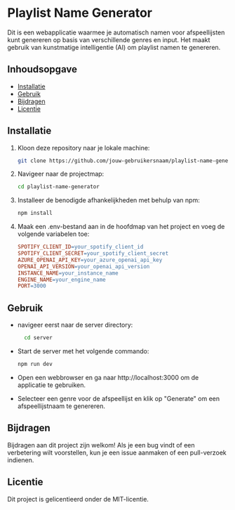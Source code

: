 # Playlist Name Generator

Dit is een webapplicatie waarmee je automatisch namen voor afspeellijsten kunt genereren op basis van verschillende genres en input. Het maakt gebruik van kunstmatige intelligentie (AI) om playlist namen te genereren.

## Inhoudsopgave

- [Installatie](#installatie)
- [Gebruik](#gebruik)
- [Bijdragen](#bijdragen)
- [Licentie](#licentie)

## Installatie

1. Kloon deze repository naar je lokale machine:

    ```bash
    git clone https://github.com/jouw-gebruikersnaam/playlist-name-generator.git
    ```

2. Navigeer naar de projectmap:

    ```bash
    cd playlist-name-generator
    ```

3. Installeer de benodigde afhankelijkheden met behulp van npm:

    ```bash
    npm install
    ```

4. Maak een .env-bestand aan in de hoofdmap van het project en voeg de volgende variabelen toe:

    ```makefile
    SPOTIFY_CLIENT_ID=your_spotify_client_id
    SPOTIFY_CLIENT_SECRET=your_spotify_client_secret
    AZURE_OPENAI_API_KEY=your_azure_openai_api_key
    OPENAI_API_VERSION=your_openai_api_version
    INSTANCE_NAME=your_instance_name
    ENGINE_NAME=your_engine_name
    PORT=3000
    ```

## Gebruik
- navigeer eerst naar de server directory:

  ```bash
    cd server
    ```

- Start de server met het volgende commando:

    ```bash
    npm run dev
    ```

- Open een webbrowser en ga naar http://localhost:3000 om de applicatie te gebruiken.
- Selecteer een genre voor de afspeellijst en klik op "Generate" om een afspeellijstnaam te genereren.

## Bijdragen

Bijdragen aan dit project zijn welkom! Als je een bug vindt of een verbetering wilt voorstellen, kun je een issue aanmaken of een pull-verzoek indienen.

## Licentie

Dit project is gelicentieerd onder de MIT-licentie.
